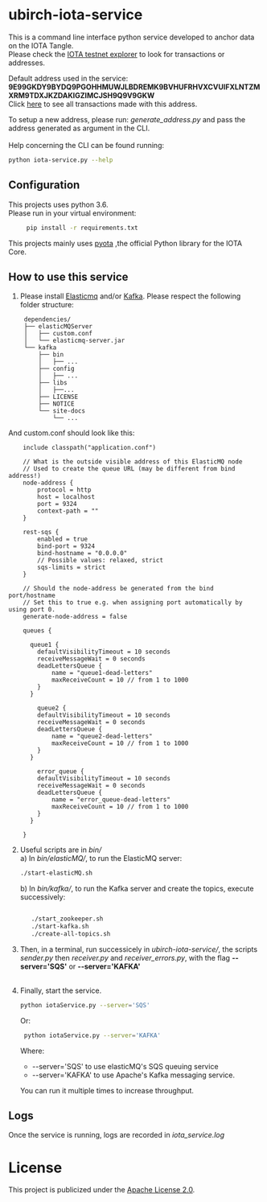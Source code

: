 # ubirch-iota-service
This is a command line interface python service developed to anchor data on the IOTA Tangle.<br>
Please check the [IOTA testnet explorer](https://devnet.thetangle.org/) to look for transactions or addresses.

Default address used in the service:
**9E99GKDY9BYDQ9PGOHHMUWJLBDREMK9BVHUFRHVXCVUIFXLNTZMXRM9TDXJKZDAKIGZIMCJSH9Q9V9GKW**<br>
Click [here](https://devnet.thetangle.org/address/9E99GKDY9BYDQ9PGOHHMUWJLBDREMK9BVHUFRHVXCVUIFXLNTZMXRM9TDXJKZDAKIGZIMCJSH9Q9V9GKW) to see all transactions made with this address.

To setup a new address, please run: *generate_address.py* and pass the address generated as argument in the CLI.<br><br>
Help concerning the CLI can be found running:
```bash
python iota-service.py --help
```

## Configuration

This projects uses python 3.6. <br>
Please run in your virtual environment:
   ```bash
        pip install -r requirements.txt
   ```
       
This projects mainly uses [pyota](https://media.readthedocs.org/pdf/pyota/develop/pyota.pdf)
,the official Python library for the IOTA Core.<br>


## How to use this service

1. Please install [Elasticmq](https://github.com/adamw/elasticmq) and/or [Kafka](https://kafka.apache.org/).
Please respect the following folder structure: <br>

        dependencies/
        ├── elasticMQServer
        │   ├── custom.conf
        │   └── elasticmq-server.jar
        └── kafka
            ├── bin
            │   ├── ...
            ├── config
            │   ├── ...
            ├── libs
            │   ├──...
            ├── LICENSE
            ├── NOTICE
            └── site-docs
                └── ...

And custom.conf should look like this:

        include classpath("application.conf")
        
        // What is the outside visible address of this ElasticMQ node
        // Used to create the queue URL (may be different from bind address!)
        node-address {
            protocol = http
            host = localhost
            port = 9324
            context-path = ""
        }
        
        rest-sqs {
            enabled = true
            bind-port = 9324
            bind-hostname = "0.0.0.0"
            // Possible values: relaxed, strict
            sqs-limits = strict
        }
        
        // Should the node-address be generated from the bind port/hostname
        // Set this to true e.g. when assigning port automatically by using port 0.
        generate-node-address = false
        
        queues {
        
          queue1 {
            defaultVisibilityTimeout = 10 seconds
            receiveMessageWait = 0 seconds
            deadLettersQueue {
                name = "queue1-dead-letters"
                maxReceiveCount = 10 // from 1 to 1000
            }
          }
        
            queue2 {
            defaultVisibilityTimeout = 10 seconds
            receiveMessageWait = 0 seconds
            deadLettersQueue {
                name = "queue2-dead-letters"
                maxReceiveCount = 10 // from 1 to 1000
            }
          }
        
            error_queue {
            defaultVisibilityTimeout = 10 seconds
            receiveMessageWait = 0 seconds
            deadLettersQueue {
                name = "error_queue-dead-letters"
                maxReceiveCount = 10 // from 1 to 1000
            }
          }
        
        }
        


2. Useful scripts are in *bin/* <br>
    a) In *bin/elasticMQ/*, to run the ElasticMQ server: <br>
      ```bash
      ./start-elasticMQ.sh
      ```
       
    b) In *bin/kafka/*, to run the Kafka server and create the topics, execute successively: <br>
     ```bash

        ./start_zookeeper.sh
        ./start-kafka.sh
        ./create-all-topics.sh
     
    ```
      

        
3. Then, in a terminal, run successicely in *ubirch-iota-service/*, the scripts *sender.py* then *receiver.py*
and *receiver_errors.py*, with the flag **--server='SQS'** or **--server='KAFKA'**<br><br>

4. Finally, start the service.<br>

    ```bash
    python iotaService.py --server='SQS'
    ```
    Or:

   ```bash
    python iotaService.py --server='KAFKA'
   ```
    Where:
    - --server='SQS' to use elasticMQ's SQS queuing service
    - --server='KAFKA' to use Apache's Kafka messaging service.
    
    You can run it multiple times to increase throughput.<br>
    
    

## Logs


Once the service is running, logs are recorded in *iota_service.log*

# License 

This project is publicized under the [Apache License 2.0](LICENSE).

